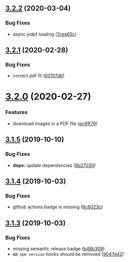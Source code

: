 ## [3.2.2](https://github.com/neovici/cosmoz-image-viewer/compare/v3.2.1...v3.2.2) (2020-03-04)


### Bug Fixes

* async jsdpf loading ([7cee65c](https://github.com/neovici/cosmoz-image-viewer/commit/7cee65c1c280ad8b534570194dc7eb6147a2d5dd))

## [3.2.1](https://github.com/neovici/cosmoz-image-viewer/compare/v3.2.0...v3.2.1) (2020-02-28)


### Bug Fixes

* correct pdf fit ([00107d6](https://github.com/neovici/cosmoz-image-viewer/commit/00107d66b198b8f0ef461091793b87e4554fcee8))

# [3.2.0](https://github.com/neovici/cosmoz-image-viewer/compare/v3.1.5...v3.2.0) (2020-02-27)


### Features

* download images in a PDF file ([ec91f79](https://github.com/neovici/cosmoz-image-viewer/commit/ec91f797cc9a455a55b8aa7df7af949cdaaf34b7))

## [3.1.5](https://github.com/neovici/cosmoz-image-viewer/compare/v3.1.4...v3.1.5) (2019-10-10)


### Bug Fixes

* **deps:** update dependencies ([8b27030](https://github.com/neovici/cosmoz-image-viewer/commit/8b27030))

## [3.1.4](https://github.com/neovici/cosmoz-image-viewer/compare/v3.1.3...v3.1.4) (2019-10-03)


### Bug Fixes

* github actions badge is missing ([6c6023c](https://github.com/neovici/cosmoz-image-viewer/commit/6c6023c))

## [3.1.3](https://github.com/neovici/cosmoz-image-viewer/compare/v3.1.2...v3.1.3) (2019-10-03)


### Bug Fixes

* missing semantic release badge ([b48b309](https://github.com/neovici/cosmoz-image-viewer/commit/b48b309))
* **ci:** `npm version` hooks should be removed ([9047d42](https://github.com/neovici/cosmoz-image-viewer/commit/9047d42))
